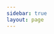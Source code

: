 ```yaml
---
sidebar: true
layout: page
---
```



<script setup>
import RapiDoc from '../components/RapiDoc.vue';
</script>

<RapiDoc specs="/rd-agent-openapi.json"/>
